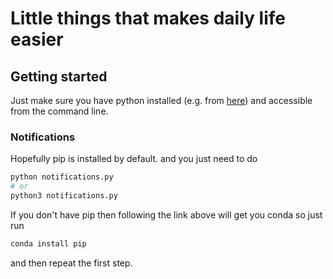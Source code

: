 # Little things that makes daily life easier

## Getting started
Just make sure you have python installed (e.g. from [here](https://www.anaconda.com/download)) and accessible from the command line. 

### Notifications
Hopefully pip is installed by default. and you just need to do
```bash
python notifications.py
# or
python3 notifications.py
```
If you don't have pip then following the link above will get you conda so just run
```bash
conda install pip
```
and then repeat the first step.
